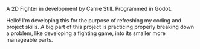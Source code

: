 A 2D Fighter in development by Carrie Still. Programmed in Godot.

Hello! I'm developing this for the purpose of refreshing my coding and project skills. 
A big part of this project is practicing properly breaking down a problem, like developing a fighting game, into its smaller more manageable parts.
